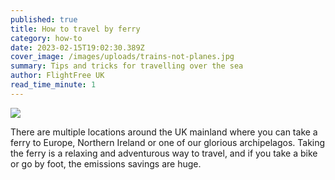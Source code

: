 ```yaml
---
published: true
title: How to travel by ferry
category: how-to
date: 2023-02-15T19:02:30.389Z
cover_image: /images/uploads/trains-not-planes.jpg
summary: Tips and tricks for travelling over the sea
author: FlightFree UK
read_time_minute: 1
---
```

![](/images/uploads/how-to-travel-by-ferry-routes-sm.jpg)

There are multiple locations around the UK mainland where you can take a ferry to Europe, Northern Ireland or one of our glorious archipelagos. Taking the ferry is a relaxing and adventurous way to travel, and if you take a bike or go by foot, the emissions savings are huge.